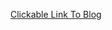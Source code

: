 [Clickable Link To Blog](https://gitlab.computing.dcu.ie/nearyc2/2017-CA326-cneary-mmafightpredictor/wikis/pages)
